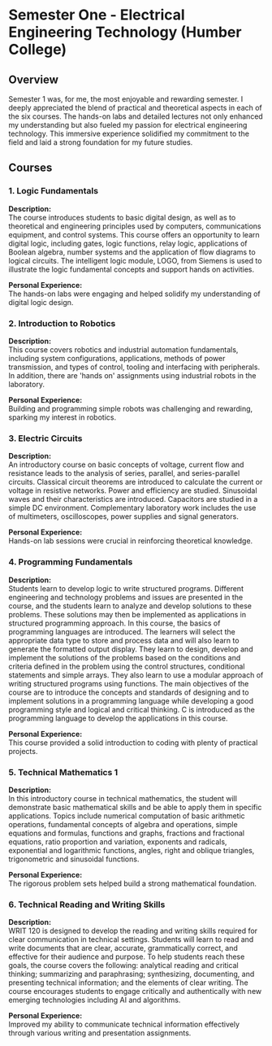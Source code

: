 # Semester One - Electrical Engineering Technology (Humber College)

## Overview

Semester 1 was, for me, the most enjoyable and rewarding semester. I deeply appreciated the blend of practical and theoretical aspects in each of the six courses. The hands-on labs and detailed lectures not only enhanced my understanding but also fueled my passion for electrical engineering technology. This immersive experience solidified my commitment to the field and laid a strong foundation for my future studies.

## Courses

### 1. Logic Fundamentals

**Description:**  
The course introduces students to basic digital design, as well as to theoretical and engineering principles used by computers, communications equipment, and control systems. This course offers an opportunity to learn digital logic, including gates, logic functions, relay logic, applications of Boolean algebra, number systems and the application of flow diagrams to logical circuits. The intelligent logic module, LOGO, from Siemens is used to illustrate the logic fundamental concepts and support hands on activities.

**Personal Experience:**  
The hands-on labs were engaging and helped solidify my understanding of digital logic design.

### 2. Introduction to Robotics

**Description:**  
This course covers robotics and industrial automation fundamentals, including system configurations, applications, methods of power transmission, and types of control, tooling and interfacing with peripherals. In addition, there are 'hands on' assignments using industrial robots in the laboratory.

**Personal Experience:**  
Building and programming simple robots was challenging and rewarding, sparking my interest in robotics.

### 3. Electric Circuits

**Description:**  
An introductory course on basic concepts of voltage, current flow and resistance leads to the analysis of series, parallel, and series-parallel circuits. Classical circuit theorems are introduced to calculate the current or voltage in resistive networks. Power and efficiency are studied. Sinusoidal waves and their characteristics are introduced. Capacitors are studied in a simple DC environment. Complementary laboratory work includes the use of multimeters, oscilloscopes, power supplies and signal generators.

**Personal Experience:**  
Hands-on lab sessions were crucial in reinforcing theoretical knowledge.

### 4. Programming Fundamentals

**Description:**  
Students learn to develop logic to write structured programs. Different engineering and technology problems and issues are presented in the course, and the students learn to analyze and develop solutions to these problems. These solutions may then be implemented as applications in structured programming approach. In this course, the basics of programming languages are introduced. The learners will select the appropriate data type to store and process data and will also learn to generate the formatted output display. They learn to design, develop and implement the solutions of the problems based on the conditions and criteria defined in the problem using the control structures, conditional statements and simple arrays. They also learn to use a modular approach of writing structured programs using functions. The main objectives of the course are to introduce the concepts and standards of designing and to implement solutions in a programming language while developing a good programming style and logical and critical thinking. C is introduced as the programming language to develop the applications in this course.

**Personal Experience:**  
This course provided a solid introduction to coding with plenty of practical projects.

### 5. Technical Mathematics 1

**Description:**  
In this introductory course in technical mathematics, the student will demonstrate basic mathematical skills and be able to apply them in specific applications. Topics include numerical computation of basic arithmetic operations, fundamental concepts of algebra and operations, simple equations and formulas, functions and graphs, fractions and fractional equations, ratio proportion and variation, exponents and radicals, exponential and logarithmic functions, angles, right and oblique triangles, trigonometric and sinusoidal functions.

**Personal Experience:**  
The rigorous problem sets helped build a strong mathematical foundation.

### 6. Technical Reading and Writing Skills

**Description:**  
WRIT 120 is designed to develop the reading and writing skills required for clear communication in technical settings. Students will learn to read and write documents that are clear, accurate, grammatically correct, and effective for their audience and purpose. To help students reach these goals, the course covers the following: analytical reading and critical thinking; summarizing and paraphrasing; synthesizing, documenting, and presenting technical information; and the elements of clear writing. The course encourages students to engage critically and authentically with new emerging technologies including AI and algorithms.

**Personal Experience:**  
Improved my ability to communicate technical information effectively through various writing and presentation assignments.
